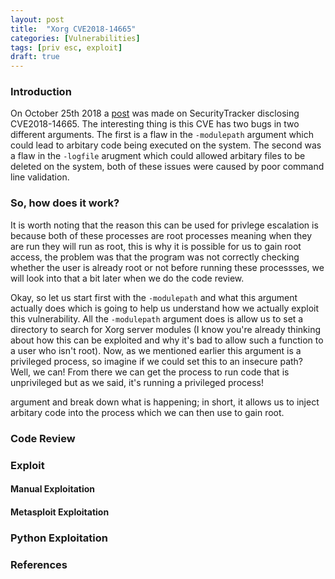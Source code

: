 ```yaml
---
layout: post
title:  "Xorg CVE2018-14665"
categories: [Vulnerabilities]
tags: [priv esc, exploit]
draft: true
---
```


### Introduction

On October 25th 2018 a [post](https://securitytracker.com/id/1041948) was made on SecurityTracker disclosing CVE2018-14665. The interesting thing is this CVE has two bugs in two different arguments. The first is a flaw in the `-modulepath` argument which could lead to arbitary code being executed on the system. The second was a flaw in the `-logfile` arugment which could allowed arbitary files to be deleted on the system, both of these issues were caused by poor command line validation.

### So, how does it work?

It is worth noting that the reason this can be used for privlege escalation is because both of these processes are root processes meaning when they are run they will run as root, this is why it is possible for us to gain root access, the problem was that the program was not correctly checking whether the user is already root or not before running these processses, we will look into that a bit later when we do the code review.

Okay, so let us start first with the `-modulepath` and what this argument actually does which is going to help us understand how we actually exploit this vulnerability. All the `-modulepath` argument does is allow us to set a directory to search for Xorg server modules (I know you're already thinking about how this can be exploited and why it's bad to allow such a function to a user who isn't root). Now, as we mentioned earlier this argument is a privileged process, so imagine if we could set this to an insecure path? Well, we can! From there we can get the process to run code that is unprivileged but as we said, it's running a privileged process!



argument and break down what is happening; in short, it allows us to inject arbitary code into the process which we can then use to gain root.

### Code Review

### Exploit

#### Manual Exploitation

#### Metasploit Exploitation

### Python Exploitation

### References

